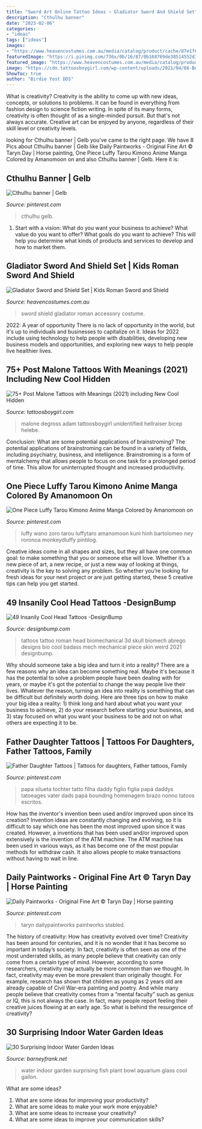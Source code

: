 ```yaml
---
title: "Sword Art Online Tattoo Ideas ~ Gladiator Sword And Shield Set"
description: "Cthulhu banner"
date: "2023-02-06"
categories:
- "ideas"
tags: ["ideas"]
images:
- "https://www.heavencostumes.com.au/media/catalog/product/cache/87e1f69bc93e13dd75c69321dae7010a/k/-/k-smf-34981-gladiator-sword-and-shield-costume-accessory-set-1200.jpg"
featuredImage: "https://i.pinimg.com/736x/0b/16/87/0b168769de38514552d36965310b86f4.jpg"
featured_image: "https://www.heavencostumes.com.au/media/catalog/product/cache/87e1f69bc93e13dd75c69321dae7010a/k/-/k-smf-34981-gladiator-sword-and-shield-costume-accessory-set-1200.jpg"
image: "https://cdn.tattoosboygirl.com/wp-content/uploads/2021/04/66-Behind-ear-tattoo.jpg"
ShowToc: true
author: "Birdie Yost DDS"
---
```



What is creativity?
Creativity is the ability to come up with new ideas, concepts, or solutions to problems. It can be found in everything from fashion design to science fiction writing. In spite of its many forms, creativity is often thought of as a single-minded pursuit. But that's not always accurate. Creative art can be enjoyed by anyone, regardless of their skill level or creativity levels.

	

		
looking for Cthulhu banner | Gelb you've came to the right page. We have 8 Pics about Cthulhu banner | Gelb like Daily Paintworks - Original Fine Art © Taryn Day | Horse painting, One Piece Luffy Tarou Kimono Anime Manga Colored by Amanomoon on and also Cthulhu banner | Gelb. Here it is:
		
    
## Cthulhu Banner | Gelb

<img loading=lazy src="https://i.pinimg.com/736x/4d/21/f0/4d21f05b72dcbef7b7208556afefde57.jpg" onerror="this.onerror=null;this.src='https://tse3.mm.bing.net/th?id=OIP.ikS9l0_bYsEGnCO8nMgmtAHaNK&amp;pid=15.1';" alt="Cthulhu banner | Gelb">

_Source: pinterest.com_

>cthulhu gelb. 

	

1. Start with a vision: What do you want your business to achieve? What value do you want to offer? What goals do you want to achieve? This will help you determine what kinds of products and services to develop and how to market them.

    
## Gladiator Sword And Shield Set | Kids Roman Sword And Shield

<img loading=lazy src="https://www.heavencostumes.com.au/media/catalog/product/cache/87e1f69bc93e13dd75c69321dae7010a/k/-/k-smf-34981-gladiator-sword-and-shield-costume-accessory-set-1200.jpg" onerror="this.onerror=null;this.src='https://tse1.mm.bing.net/th?id=OIP.xHHBx2-gXCandTfzhCyMJwHaJ4&amp;pid=15.1';" alt="Gladiator Sword and Shield Set | Kids Roman Sword and Shield">

_Source: heavencostumes.com.au_

>sword shield gladiator roman accessory costume. 

	

2022: A year of opportunity
There is no lack of opportunity in the world, but it's up to individuals and businesses to capitalize on it. Ideas for 2022 include using technology to help people with disabilities, developing new business models and opportunities, and exploring new ways to help people live healthier lives.

    
## 75+ Post Malone Tattoos With Meanings (2021) Including New Cool Hidden

<img loading=lazy src="https://cdn.tattoosboygirl.com/wp-content/uploads/2021/04/66-Behind-ear-tattoo.jpg" onerror="this.onerror=null;this.src='https://tse3.mm.bing.net/th?id=OIP.qaCKvftDK1bCrOLyEQjB7wHaHv&amp;pid=15.1';" alt="75+ Post Malone Tattoos with Meanings (2021) including New Cool Hidden">

_Source: tattoosboygirl.com_

>malone degross adam tattoosboygirl unidentified hellraiser bicep helebe. 

	

Conclusion: What are some potential applications of brainstroming?
The potential applications of brainstroming can be found in a variety of fields, including psychiatry, business, and intelligence. Brainstroming is a form of mentalchemy that allows people to focus on one task for a prolonged period of time. This allow for uninterrupted thought and increased productivity.

    
## One Piece Luffy Tarou Kimono Anime Manga Colored By Amanomoon On

<img loading=lazy src="https://i.pinimg.com/736x/0b/16/87/0b168769de38514552d36965310b86f4.jpg" onerror="this.onerror=null;this.src='https://tse3.mm.bing.net/th?id=OIP.awaxUjtJ279vKMZpyiLtbgHaOR&amp;pid=15.1';" alt="One Piece Luffy Tarou Kimono Anime Manga Colored by Amanomoon on">

_Source: pinterest.com_

>luffy wano zoro tarou luffytaro amanomoon kuni hình bartolomeo ney roronoa monkeydluffy pinblog. 

	

Creative ideas come in all shapes and sizes, but they all have one common goal: to make something that you or someone else will love. Whether it’s a new piece of art, a new recipe, or just a new way of looking at things, creativity is the key to solving any problem. So whether you’re looking for fresh ideas for your next project or are just getting started, these 5 creative tips can help you get started.

    
## 49 Insanily Cool Head Tattoos -DesignBump

<img loading=lazy src="http://cdn.designbump.com/wp-content/uploads/2015/10/3-Mech-skull-piece-by-Roman-Abrego.jpg" onerror="this.onerror=null;this.src='https://tse3.mm.bing.net/th?id=OIP.mcXUbh4QByK8SPTUvxeGnQHaHa&amp;pid=15.1';" alt="49 Insanily Cool Head Tattoos -DesignBump">

_Source: designbump.com_

>tattoos tattoo roman head biomechanical 3d skull biomech abrego designs bio cool badass mech mechanical piece skin weird 2021 designbump. 

	

Why should someone take a big idea and turn it into a reality?
There are a few reasons why an idea can become something real. Maybe it's because it has the potential to solve a problem people have been dealing with for years, or maybe it's got the potential to change the way people live their lives. Whatever the reason, turning an idea into reality is something that can be difficult but definitely worth doing. Here are three tips on how to make your big idea a reality: 1) think long and hard about what you want your business to achieve, 2) do your research before starting your business, and 3) stay focused on what you want your business to be and not on what others are expecting it to be.

    
## Father Daughter Tattoos | Tattoos For Daughters, Father Tattoos, Family

<img loading=lazy src="https://i.pinimg.com/736x/e2/28/03/e228030251c258a9fd2875787ac8d572.jpg" onerror="this.onerror=null;this.src='https://tse1.mm.bing.net/th?id=OIP.jfSbahKtPEXK8RudFJbf4QHaLH&amp;pid=15.1';" alt="Father Daughter Tattoos | Tattoos for daughters, Father tattoos, Family">

_Source: pinterest.com_

>papa silueta tochter tatto filha daddy figlio figlia papá daddys tatoeages vater dads papà bounding homenagem brazo nonno tatoos escritos. 

	

How has the inventor's invention been used and/or improved upon since its creation?
Invention ideas are constantly changing and evolving, so it is difficult to say which one has been the most improved upon since it was created. However, a inventions that has been used and/or improved upon extensively is the invention of the ATM machine. The ATM machine has been used in various ways, as it has become one of the most popular methods for withdraw cash. It also allows people to make transactions without having to wait in line.

    
## Daily Paintworks - Original Fine Art © Taryn Day | Horse Painting

<img loading=lazy src="https://i.pinimg.com/736x/d6/f3/f3/d6f3f3e6a0d4483ac7b49aef6a7556d4--horse-paintings-animal-paintings.jpg" onerror="this.onerror=null;this.src='https://tse1.mm.bing.net/th?id=OIP.D8E9gD17QDsECWHWPNLZ4wHaHd&amp;pid=15.1';" alt="Daily Paintworks - Original Fine Art © Taryn Day | Horse painting">

_Source: pinterest.com_

>taryn dailypaintworks paintworks stabled. 

	

The history of creativity: How has creativity evolved over time?
Creativity has been around for centuries, and it is no wonder that it has become so important in today’s society. In fact, creativity is often seen as one of the most underrated skills, as many people believe that creativity can only come from a certain type of mind. However, according to some researchers, creativity may actually be more common than we thought. In fact, creativity may even be more prevalent than originally thought. For example, research has shown that children as young as 2 years old are already capable of Civil War-era painting and poetry. And while many people believe that creativity comes from a “mental faculty” such as genius or IQ, this is not always the case. In fact, many people report feeling their creative juices flowing at an early age. So what is behind the resurgence of creativity?

    
## 30 Surprising Indoor Water Garden Ideas

<img loading=lazy src="http://www.barneyfrank.net/wp-content/uploads/2016/04/Surprising-Indoor-Water-Garden-Ideas-16-1.jpg" onerror="this.onerror=null;this.src='https://tse2.mm.bing.net/th?id=OIP.UTQ8UcQEG5JR5zBaVPiH8QHaJ4&amp;pid=15.1';" alt="30 Surprising Indoor Water Garden Ideas">

_Source: barneyfrank.net_

>water indoor garden surprising fish plant bowl aquarium glass cool gallon. 

	

What are some ideas?
1. What are some ideas for improving your productivity?
2. What are some ideas to make your work more enjoyable?
3. What are some ideas to increase your creativity?
4. What are some ideas to improve your communication skills?

